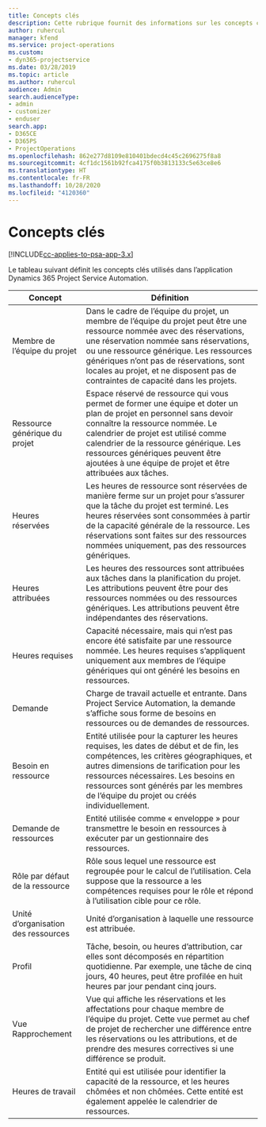 ```yaml
---
title: Concepts clés
description: Cette rubrique fournit des informations sur les concepts clés de la gestion des ressources dans Project Service Automation.
author: ruhercul
manager: kfend
ms.service: project-operations
ms.custom:
- dyn365-projectservice
ms.date: 03/28/2019
ms.topic: article
ms.author: ruhercul
audience: Admin
search.audienceType:
- admin
- customizer
- enduser
search.app:
- D365CE
- D365PS
- ProjectOperations
ms.openlocfilehash: 862e277d8109e810401bdecd4c45c2696275f8a8
ms.sourcegitcommit: 4cf1dc1561b92fca4175f0b3813133c5e63ce8e6
ms.translationtype: HT
ms.contentlocale: fr-FR
ms.lasthandoff: 10/28/2020
ms.locfileid: "4120360"
---
```

# <a name="key-concepts"></a>Concepts clés

[!INCLUDE[cc-applies-to-psa-app-3.x](../includes/cc-applies-to-psa-app-3x.md)]

Le tableau suivant définit les concepts clés utilisés dans l’application Dynamics 365 Project Service Automation.

| Concept                    | Définition |
|----------------------------|------------|
| Membre de l’équipe du projet        | Dans le cadre de l’équipe du projet, un membre de l’équipe du projet peut être une ressource nommée avec des réservations, une réservation nommée sans réservations, ou une ressource générique. Les ressources génériques n’ont pas de réservations, sont locales au projet, et ne disposent pas de contraintes de capacité dans les projets. |
| Ressource générique du projet   | Espace réservé de ressource qui vous permet de former une équipe et doter un plan de projet en personnel sans devoir connaître la ressource nommée. Le calendrier de projet est utilisé comme calendrier de la ressource générique. Les ressources génériques peuvent être ajoutées à une équipe de projet et être attribuées aux tâches. |
| Heures réservées               | Les heures de ressource sont réservées de manière ferme sur un projet pour s’assurer que la tâche du projet est terminé. Les heures réservées sont consommées à partir de la capacité générale de la ressource. Les réservations sont faites sur des ressources nommées uniquement, pas des ressources génériques. |
| Heures attribuées             | Les heures des ressources sont attribuées aux tâches dans la planification du projet. Les attributions peuvent être pour des ressources nommées ou des ressources génériques. Les attributions peuvent être indépendantes des réservations. |
| Heures requises             | Capacité nécessaire, mais qui n’est pas encore été satisfaite par une ressource nommée. Les heures requises s’appliquent uniquement aux membres de l’équipe génériques qui ont généré les besoins en ressources. |
| Demande                     | Charge de travail actuelle et entrante. Dans Project Service Automation, la demande s’affiche sous forme de besoins en ressources ou de demandes de ressources. |
| Besoin en ressource       | Entité utilisée pour la capturer les heures requises, les dates de début et de fin, les compétences, les critères géographiques, et autres dimensions de tarification pour les ressources nécessaires. Les besoins en ressources sont générés par les membres de l’équipe du projet ou créés individuellement. |
| Demande de ressources           | Entité utilisée comme « enveloppe » pour transmettre le besoin en ressources à exécuter par un gestionnaire des ressources. |
| Rôle par défaut de la ressource      | Rôle sous lequel une ressource est regroupée pour le calcul de l’utilisation. Cela suppose que la ressource a les compétences requises pour le rôle et répond à l’utilisation cible pour ce rôle. |
| Unité d’organisation des ressources | Unité d’organisation à laquelle une ressource est attribuée. |
| Profil                    | Tâche, besoin, ou heures d’attribution, car elles sont décomposés en répartition quotidienne. Par exemple, une tâche de cinq jours, 40 heures, peut être profilée en huit heures par jour pendant cinq jours. |
| Vue Rapprochement        | Vue qui affiche les réservations et les affectations pour chaque membre de l’équipe du projet. Cette vue permet au chef de projet de rechercher une différence entre les réservations ou les attributions, et de prendre des mesures correctives si une différence se produit. |
| Heures de travail                 | Entité qui est utilisée pour identifier la capacité de la ressource, et les heures chômées et non chômées. Cette entité est également appelée le calendrier de ressources. |
